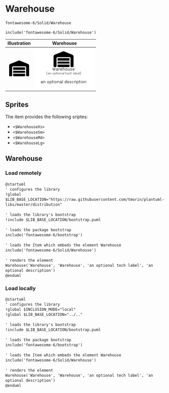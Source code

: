 # Warehouse


```text
fontawesome-6/Solid/Warehouse
```

```text
include('fontawesome-6/Solid/Warehouse')
```



| Illustration | Warehouse |
| :---: | :---: |
| ![illustration for Illustration](../../fontawesome-6/Solid/Warehouse.png) | ![illustration for Warehouse](../../fontawesome-6/Solid/Warehouse.Local.png) |



## Sprites
The item provides the following sriptes:

- `<$WarehouseXs>`
- `<$WarehouseSm>`
- `<$WarehouseMd>`
- `<$WarehouseLg>`





## Warehouse

### Load remotely
```plantuml
@startuml
' configures the library
!global $LIB_BASE_LOCATION="https://raw.githubusercontent.com/tmorin/plantuml-libs/master/distribution"

' loads the library's bootstrap
!include $LIB_BASE_LOCATION/bootstrap.puml

' loads the package bootstrap
include('fontawesome-6/bootstrap')

' loads the Item which embeds the element Warehouse
include('fontawesome-6/Solid/Warehouse')

' renders the element
Warehouse('Warehouse', 'Warehouse', 'an optional tech label', 'an optional description')
@enduml
```

### Load locally
```plantuml
@startuml
' configures the library
!global $INCLUSION_MODE="local"
!global $LIB_BASE_LOCATION="../.."

' loads the library's bootstrap
!include $LIB_BASE_LOCATION/bootstrap.puml

' loads the package bootstrap
include('fontawesome-6/bootstrap')

' loads the Item which embeds the element Warehouse
include('fontawesome-6/Solid/Warehouse')

' renders the element
Warehouse('Warehouse', 'Warehouse', 'an optional tech label', 'an optional description')
@enduml
```

